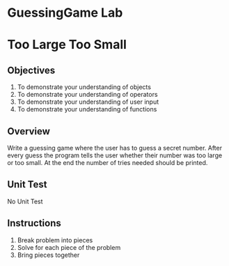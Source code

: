 # GuessingGame Lab

# Too Large Too Small

## Objectives

1. To demonstrate your understanding of objects
2. To demonstrate your understanding of operators
3. To demonstrate your understanding of user input
4. To demonstrate your understanding of functions


## Overview

Write a guessing game where the user has to guess a secret number. After every guess the program tells the user whether their number was too large or too small. At the end the number of tries needed should be printed.

## Unit Test

No Unit Test

## Instructions

1. Break problem into pieces
2. Solve for each piece of the problem
3. Bring pieces together
